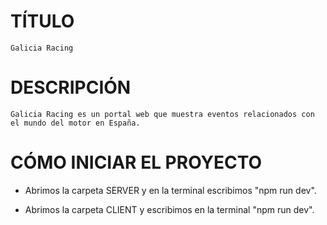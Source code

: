 # TÍTULO

    Galicia Racing

# DESCRIPCIÓN

    Galicia Racing es un portal web que muestra eventos relacionados con el mundo del motor en España.

# CÓMO INICIAR EL PROYECTO

- Abrimos la carpeta SERVER y en la terminal escribimos "npm run dev".

- Abrimos la carpeta CLIENT y escribimos en la terminal "npm run dev".
